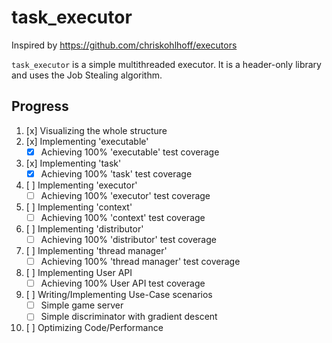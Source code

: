# task_executor

Inspired by https://github.com/chriskohlhoff/executors

`task_executor` is a simple multithreaded executor. It is a header-only library and uses the Job Stealing algorithm.

## Progress

1. [x] Visualizing the whole structure
2. [x] Implementing 'executable'
    * [x] Achieving 100% 'executable' test coverage
3. [x] Implementing 'task'
    * [x] Achieving 100% 'task' test coverage
4. [ ] Implementing 'executor'
    * [ ] Achieving 100% 'executor' test coverage
5. [ ] Implementing 'context'
    * [ ] Achieving 100% 'context' test coverage
6. [ ] Implementing 'distributor'
    * [ ] Achieving 100% 'distributor' test coverage
7. [ ] Implementing 'thread manager'
    * [ ] Achieving 100% 'thread manager' test coverage
8. [ ] Implementing User API
    * [ ] Achieving 100% User API test coverage
9. [ ] Writing/Implementing Use-Case scenarios
    * [ ] Simple game server
	* [ ] Simple discriminator with gradient descent
10. [ ] Optimizing Code/Performance
